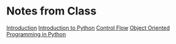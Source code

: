 # Notes from Class

[Introduction](w1d1.md)
[Introduction to Python](intro-python.md)
[Control Flow](control_flow.md)
[Object Oriented Programming in Python](python-object-oriented.md)
